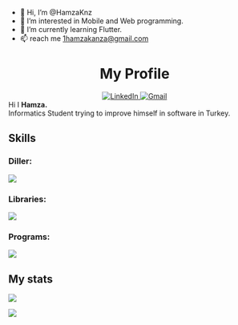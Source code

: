 - 👋 Hi, I’m @HamzaKnz
- 👀 I’m interested in Mobile and Web programming.
- 🌱 I’m currently learning Flutter.
- 📫 reach me 1hamzakanza@gmail.com

<!---
HamzaKnz/HamzaKnz is a ✨ special ✨ repository because its `README.md` (this file) appears on your GitHub profile.
You can click the Preview link to take a look at your changes.
--->


<div id="header" align="center">
  <h1><strong>My Profile</strong><br></h1>
  <div id="badges" align="center">
      <a href="https://www.linkedin.com/in/Hamza-kanza/">
      <img src="https://img.shields.io/badge/LinkedIn-blue?style=for-the-badge&logo=linkedin&logoColor=white" alt="LinkedIn"/>
    </a>
    <a href="mailto:hamzaknz01@gmail.com">
      <img src="https://img.shields.io/badge/gmail-red?style=for-the-badge&logo=gmail&logoColor=white" alt="Gmail"/>
    </a>
  </div>
  <img src="https://komarev.com/ghpvc/?username=HamzaKnz&style=flat-square&color=red" alt=""/>
</div>
Hi I <strong>Hamza.</strong><br>
Informatics Student trying to improve himself in software in Turkey.<br>
<div>
<ul>
</ul>
</div>

<div>
<h2><strong>Skills</strong></h2>
<h3>Diller:</h3>

<img src='https://skillicons.dev/icons?i=php,js,html,css,python,dart,cs,mysql'>

<h3>Libraries:</h3>

<img src='https://skillicons.dev/icons?i=flutter,bootstrap,saas'>

<h3>Programs:</h3>

<img src='https://skillicons.dev/icons?i=vscode,visualstudio,ps,blender'>
</div>

<div>
<h2><strong>My stats</strong></h2>

![](https://github-readme-stats.vercel.app/api?username=HamzaKnz&show_icons=true&theme=gradient&bg_color=0,0077B6,081844&title_color=E1E1FF&icon_color=AAAAAA&text_color=ffffff)

![](https://github-readme-stats.vercel.app/api/top-langs/?username=HamzaKnz&layout=compact&theme=gradient&bg_color=0,0077B6,081844&title_color=E1E1FF&icon_color=AAAAAA&text_color=ffffff)
</div>
